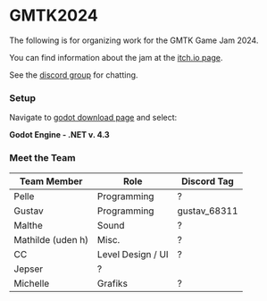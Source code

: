 # GMTK2024

The following is for organizing work for the GMTK Game Jam 2024.

You can find information about the jam at the [itch.io page](https://itch.io/jam/gmtk-2024).

See the [discord group](https://discord.com/channels/1274044172021796887/1274044172692881503) for chatting.

### Setup

Navigate to [godot download page](https://godotengine.org/download/) and select:

__Godot Engine - .NET v. 4.3__

### Meet the Team


| **Team Member** | **Role**         | **Discord Tag**     |
|-----------------|------------------|---------------------|
| Pelle   | Programming   | ?          |
| Gustav     | Programming | gustav_68311       |
| Malthe       | Sound      | ?    |
| Mathilde (uden h)      | Misc.          | ?      |
| CC      | Level Design / UI  | ?     |
| Jepser    | ?          |      |
| Michelle | Grafiks | ? |  


